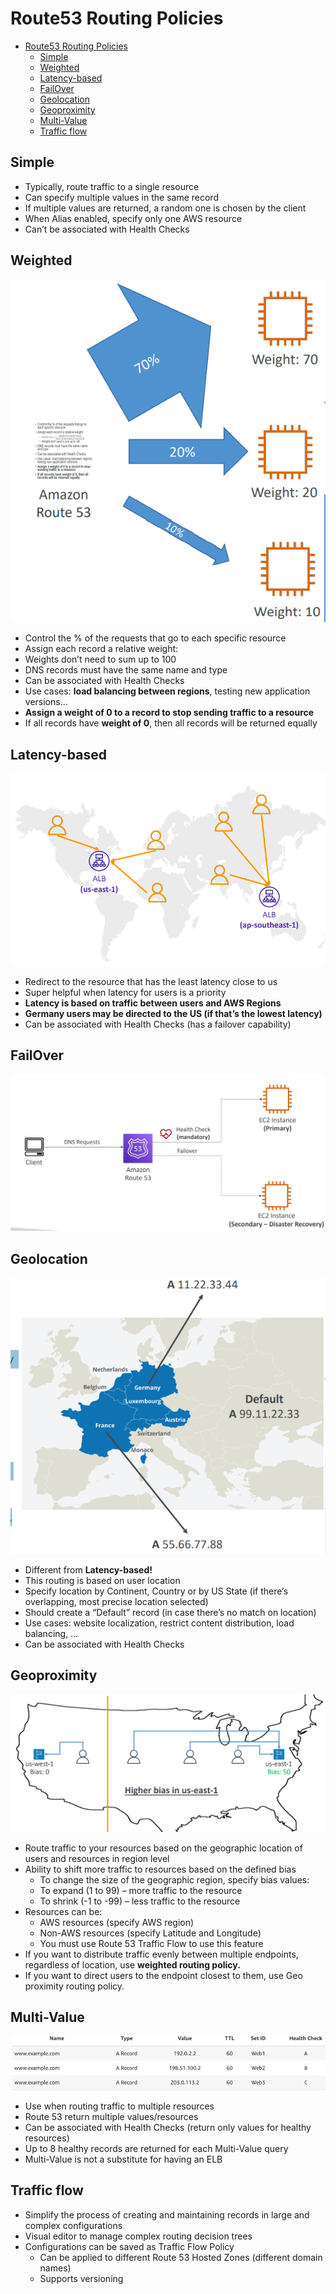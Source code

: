 # Route53 Routing Policies

- [Route53 Routing Policies](#route53-routing-policies)
  - [Simple](#simple)
  - [Weighted](#weighted)
  - [Latency-based](#latency-based)
  - [FailOver](#failover)
  - [Geolocation](#geolocation)
  - [Geoproximity](#geoproximity)
  - [Multi-Value](#multi-value)
  - [Traffic flow](#traffic-flow)

## Simple
- Typically, route traffic to a single 
resource
- Can specify multiple values in the 
same record
- If multiple values are returned, a 
random one is chosen by the client
- When Alias enabled, specify only 
one AWS resource
- Can’t be associated with Health 
Checks

## Weighted
![](Assets/2023-02-27-21-52-36.png)
- Control the % of the requests that go to each 
specific resource
- Assign each record a relative weight:
- Weights don’t need to sum up to 100
- DNS records must have the same name and type
- Can be associated with Health Checks
- Use cases: **load balancing between regions**, testing 
new application versions…
- **Assign a weight of 0 to a record to stop sending 
traffic to a resource**
- If all records have **weight of 0**, then all records will be returned equally

## Latency-based
![](Assets/2023-02-27-21-55-43.png)
- Redirect to the resource that 
has the least latency close to us
- Super helpful when latency for 
users is a priority 
- **Latency is based on traffic 
between users and AWS 
Regions**
- **Germany users may be 
directed to the US (if that’s the 
lowest latency)**
- Can be associated with Health 
Checks (has a failover 
capability)

## FailOver
![](Assets/2023-02-28-20-59-35.png)

## Geolocation
![](Assets/2023-02-28-21-01-17.png)
- Different from **Latency-based!** 
- This routing is based on user location
- Specify location by Continent, Country 
or by US State (if there’s overlapping, 
most precise location selected)
- Should create a “Default” record (in 
case there’s no match on location)
- Use cases: website localization, restrict 
content distribution, load balancing, …
- Can be associated with Health Checks

## Geoproximity
![](Assets/2023-02-28-21-11-17.png)
- Route traffic to your resources based on the geographic location of users and 
resources in region level
- Ability to shift more traffic to resources based on the defined bias
  - To change the size of the geographic region, specify bias values:
  - To expand (1 to 99) – more traffic to the resource
  - To shrink (-1 to -99) – less traffic to the resource
- Resources can be:
  - AWS resources (specify AWS region)
  - Non-AWS resources (specify Latitude and Longitude)
  - You must use Route 53 Traffic Flow to use this feature
- If you want to distribute traffic evenly between multiple endpoints, regardless of location, use **weighted routing policy.**
-  If you want to direct users to the endpoint closest to them, use Geo proximity routing policy.

## Multi-Value
![](Assets/2023-02-28-21-15-58.png)
- Use when routing traffic to multiple resources
- Route 53 return multiple values/resources
- Can be associated with Health Checks (return only values for healthy resources)
- Up to 8 healthy records are returned for each Multi-Value query
- Multi-Value is not a substitute for having an ELB

## Traffic flow
- Simplify the process of creating and 
maintaining records in large and 
complex configurations
- Visual editor to manage complex 
routing decision trees
- Configurations can be saved as 
Traffic Flow Policy 
  - Can be applied to different Route 53 
  Hosted Zones (different domain 
  names)
  - Supports versioning





